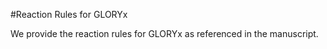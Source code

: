 #Reaction Rules for GLORYx

We provide the reaction rules for GLORYx as referenced in the manuscript.


